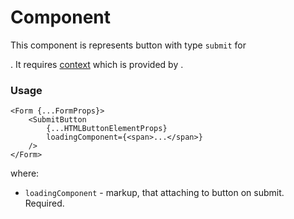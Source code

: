 # <SubmitButton /> Component
This component is represents button with type `submit` for [<Form />](./Form.md).
It requires [context](../src/Form/FormContext.ts) which is provided by [<Form/>](./Form.md).

### Usage

```tsx
<Form {...FormProps}>
    <SubmitButton  
        {...HTMLButtonElementProps}
        loadingComponent={<span>...</span>}
    />
</Form>
```

where:
- `loadingComponent` - markup, that attaching to button on submit. Required.
